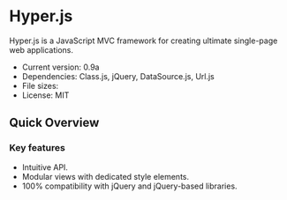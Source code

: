 # Hyper.js
Hyper.js is a JavaScript MVC framework for creating ultimate single-page web applications.
- Current version: 0.9a
- Dependencies: Class.js, jQuery, DataSource.js, Url.js
- File sizes: 
- License: MIT

## Quick Overview
### Key features
- Intuitive API.
- Modular views with dedicated style elements.
- 100% compatibility with jQuery and jQuery-based libraries.
